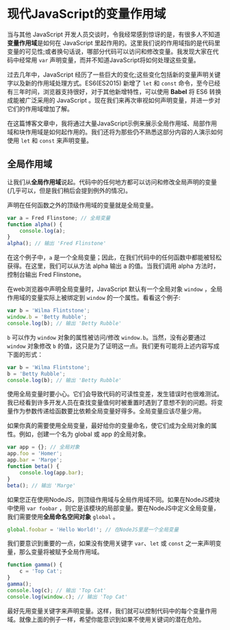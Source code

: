 # 现代JavaScript的变量作用域

当与其他 JavaScript 开发人员交谈时，令我经常感到惊讶的是，有很多人不知道**变量作用域**是如何在 JavaScript 里起作用的。这里我们说的作用域指的是代码里变量的可见性;或者换句话说，哪部分代码可以访问和修改变量。我发现大家在代码中经常用 `var` 声明变量，而并不知道JavaScript将如何处理这些变量。

过去几年中，JavaScript 经历了一些巨大的变化;这些变化包括新的变量声明关键字以及新的作用域处理方式。ES6(ES2015) 新增了 `let` 和 `const` 命令，至今已经有三年时间，浏览器支持很好，对于其他新增特性，可以使用 **Babel** 将 ES6 转换成能被广泛采用的 JavaScript 。现在我们来再次审视如何声明变量，并进一步对它们的作用域增加了解。

在这篇博客文章中，我将通过大量JavaScript示例来展示全局作用域、局部作用域和块作用域是如何起作用的。我们还将为那些仍不熟悉这部分内容的人演示如何使用 `let` 和 `const` 来声明变量。

## 全局作用域

让我们从**全局作用域**说起。代码中的任何地方都可以访问和修改全局声明的变量(几乎可以，但是我们稍后会提到例外的情况)。

声明在任何函数之外的顶级作用域的变量就是全局变量。

```js
var a = Fred Flinstone; // 全局变量
function alpha() {
    console.log(a);
}
alpha(); // 输出 'Fred Flinstone'
```

在这个例子中，`a` 是一个全局变量；因此，在我们代码中的任何函数中都能被轻松获得。在这里，我们可以从方法 alpha 输出 a 的值。当我们调用 alpha 方法时，控制台输出 Fred Flinstone。

在web浏览器中声明全局变量时，JavaScript 默认有一个全局对象 `window` ，全局作用域的变量实际上被绑定到 `window` 的一个属性。看看这个例子:

```js
var b = 'Wilma Flintstone';
window.b = 'Betty Rubble';
console.log(b); // 输出 'Betty Rubble'
```

`b` 可以作为 `window` 对象的属性被访问/修改 `window.b`。当然，没有必要通过 `window` 对象修改 `b` 的值，这只是为了证明这一点。我们更有可能将上述内容写成下面的形式：

```js
var b = 'Wilma Flintstone';
b = 'Betty Rubble';
console.log(b); // 输出 'Betty Rubble'
```

使用全局变量时要小心。它们会导致代码的可读性变差，发生错误时也很难测试。我已经看到许多开发人员在查找变量值何时被重置时遇到了意想不到的问题。将变量作为参数传递给函数要比依赖全局变量好得多。全局变量应该尽量少用。

如果你真的需要使用全局变量，最好给你的变量命名，使它们成为全局对象的属性。例如，创建一个名为 global 或 app 的全局对象。

```js
var app = {}; // 全局对象
app.foo = 'Homer';
app.bar = 'Marge';
function beta() {
    console.log(app.bar);
}
beta(); // 输出 'Marge'
```

如果您正在使用NodeJS，则顶级作用域与全局作用域不同。如果在NodeJS模块中使用 `var foobar` ，则它是该模块的局部变量。要在NodeJS中定义全局变量，我们需要使用**全局命名空间对象** `global` 。

```js
global.foobar = 'Hello World!'; // 在NodeJS里是一个全局变量
```

我们要意识到重要的一点，如果没有使用关键字 `var`、`let` 或 `const` 之一来声明变量，那么变量将被赋予全局作用域。

```js
function gamma() {
    c = 'Top Cat';
}
gamma();
console.log(c); // 输出 'Top Cat'
console.log(window.c); // 输出 'Top Cat'
```

最好先用变量关键字来声明变量。这样，我们就可以控制代码中的每个变量作用域。就像上面的例子一样，希望你能意识到如果不使用关键词的潜在危险。
